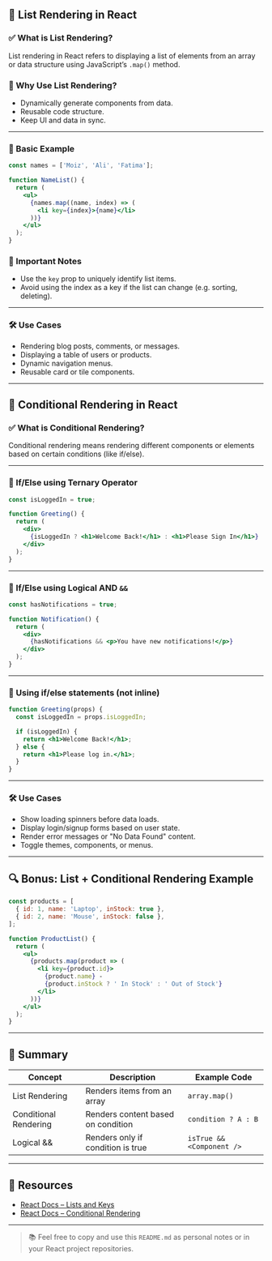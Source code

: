 ## 🔁 List Rendering in React

### ✅ What is List Rendering?

List rendering in React refers to displaying a list of elements from an array or data structure using JavaScript’s `.map()` method.

### 🧠 Why Use List Rendering?

- Dynamically generate components from data.
- Reusable code structure.
- Keep UI and data in sync.

---

### 🧪 Basic Example

```jsx
const names = ['Moiz', 'Ali', 'Fatima'];

function NameList() {
  return (
    <ul>
      {names.map((name, index) => (
        <li key={index}>{name}</li>
      ))}
    </ul>
  );
}
```

### 📌 Important Notes

- Use the `key` prop to uniquely identify list items.
- Avoid using the index as a key if the list can change (e.g. sorting, deleting).

---

### 🛠️ Use Cases

- Rendering blog posts, comments, or messages.
- Displaying a table of users or products.
- Dynamic navigation menus.
- Reusable card or tile components.

---

## 🔄 Conditional Rendering in React

### ✅ What is Conditional Rendering?

Conditional rendering means rendering different components or elements based on certain conditions (like if/else).

---

### 🔹 If/Else using Ternary Operator

```jsx
const isLoggedIn = true;

function Greeting() {
  return (
    <div>
      {isLoggedIn ? <h1>Welcome Back!</h1> : <h1>Please Sign In</h1>}
    </div>
  );
}
```

---

### 🔹 If/Else using Logical AND `&&`

```jsx
const hasNotifications = true;

function Notification() {
  return (
    <div>
      {hasNotifications && <p>You have new notifications!</p>}
    </div>
  );
}
```

---

### 🔹 Using if/else statements (not inline)

```jsx
function Greeting(props) {
  const isLoggedIn = props.isLoggedIn;

  if (isLoggedIn) {
    return <h1>Welcome Back!</h1>;
  } else {
    return <h1>Please log in.</h1>;
  }
}
```

---

### 🛠️ Use Cases

- Show loading spinners before data loads.
- Display login/signup forms based on user state.
- Render error messages or "No Data Found" content.
- Toggle themes, components, or menus.

---

## 🔍 Bonus: List + Conditional Rendering Example

```jsx
const products = [
  { id: 1, name: 'Laptop', inStock: true },
  { id: 2, name: 'Mouse', inStock: false },
];

function ProductList() {
  return (
    <ul>
      {products.map(product => (
        <li key={product.id}>
          {product.name} - 
          {product.inStock ? ' In Stock' : ' Out of Stock'}
        </li>
      ))}
    </ul>
  );
}
```

---

## 🧠 Summary

| Concept              | Description                                 | Example Code               |
|----------------------|---------------------------------------------|----------------------------|
| List Rendering        | Renders items from an array                 | `array.map()`              |
| Conditional Rendering | Renders content based on condition          | `condition ? A : B`        |
| Logical &&            | Renders only if condition is true           | `isTrue && <Component />`  |

---

## 🧰 Resources

- [React Docs – Lists and Keys](https://reactjs.org/docs/lists-and-keys.html)
- [React Docs – Conditional Rendering](https://reactjs.org/docs/conditional-rendering.html)

---

> 📚 Feel free to copy and use this `README.md` as personal notes or in your React project repositories.
```

